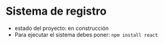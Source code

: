 <h1>Sistema de registro</h1>

- estado del proyecto: en construcción
- Para ejecutar el sistema debes poner:
  ```npm install react```
